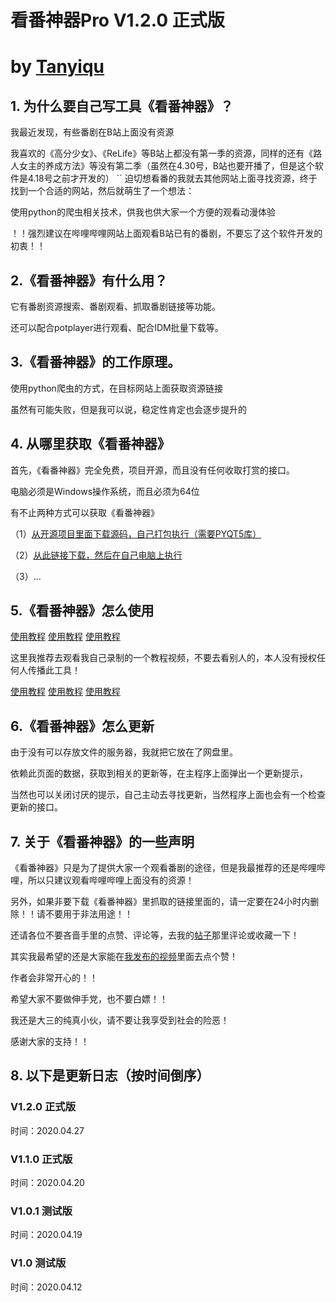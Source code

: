# 看番神器Pro V1.2.0 正式版 
# by [Tanyiqu](https://tanyiqu.github.io/)
## 1. 为什么要自己写工具《看番神器》？
我最近发现，有些番剧在B站上面没有资源

我喜欢的《高分少女》、《ReLife》等B站上都没有第一季的资源，同样的还有《路人女主的养成方法》等没有第二季（虽然在4.30号，B站也要开播了，但是这个软件是4.18号之前才开发的）
``
迫切想看番的我就去其他网站上面寻找资源，终于找到一个合适的网站，然后就萌生了一个想法：

使用python的爬虫相关技术，供我也供大家一个方便的观看动漫体验

！！强烈建议在哔哩哔哩网站上面观看B站已有的番剧，不要忘了这个软件开发的初衷！！

## 2.《看番神器》有什么用？
它有番剧资源搜索、番剧观看、抓取番剧链接等功能。

还可以配合potplayer进行观看、配合IDM批量下载等。

## 3.《看番神器》的工作原理。
使用python爬虫的方式，在目标网站上面获取资源链接

虽然有可能失败，但是我可以说，稳定性肯定也会逐步提升的

## 4. 从哪里获取《看番神器》
首先，《看番神器》完全免费，项目开源，而且没有任何收取打赏的接口。

电脑必须是Windows操作系统，而且必须为64位

有不止两种方式可以获取《看番神器》

（1）[从开源项目里面下载源码，自己打包执行（需要PYQT5库）](https://github.com/Tanyiqu/AnimeArtifactPro)

（2）[从此链接下载，然后在自己电脑上执行](https://tanyiqu.lanzous.com/b0cq4peeb)

（3）...

## 5.《看番神器》怎么使用
[使用教程](https://www.bilibili.com/video/BV1Gp4y1y74c)  [使用教程](https://www.bilibili.com/video/BV1Gp4y1y74c)  [使用教程](https://www.bilibili.com/video/BV1Gp4y1y74c)

这里我推荐去观看我自己录制的一个教程视频，不要去看别人的，本人没有授权任何人传播此工具！

[使用教程](https://www.bilibili.com/video/BV1Gp4y1y74c)  [使用教程](https://www.bilibili.com/video/BV1Gp4y1y74c)  [使用教程](https://www.bilibili.com/video/BV1Gp4y1y74c)

## 6.《看番神器》怎么更新
由于没有可以存放文件的服务器，我就把它放在了网盘里。

依赖此页面的数据，获取到相关的更新等，在主程序上面弹出一个更新提示，

当然也可以关闭讨厌的提示，自己主动去寻找更新，当然程序上面也会有一个检查更新的接口。

## 7. 关于《看番神器》的一些声明

《看番神器》只是为了提供大家一个观看番剧的途径，但是我最推荐的还是哔哩哔哩，所以只建议观看哔哩哔哩上面没有的资源！

另外，如果非要下载《看番神器》里抓取的链接里面的，请一定要在24小时内删除！！请不要用于非法用途！！

还请各位不要吝啬手里的点赞、评论等，去我的[帖子](https://www.52pojie.cn/thread-1159920-1-1.html)那里评论或收藏一下！

其实我最希望的还是大家能在[我发布的视频](https://www.bilibili.com/video/BV1Gp4y1y74c)里面去点个赞！

作者会非常开心的！！

希望大家不要做伸手党，也不要白嫖！！

我还是大三的纯真小伙，请不要让我享受到社会的险恶！

感谢大家的支持！！

## 8. 以下是更新日志（按时间倒序）
### V1.2.0 正式版
时间：2020.04.27

### V1.1.0 正式版
时间：2020.04.20

### V1.0.1 测试版
时间：2020.04.19

### V1.0 测试版
时间：2020.04.12
